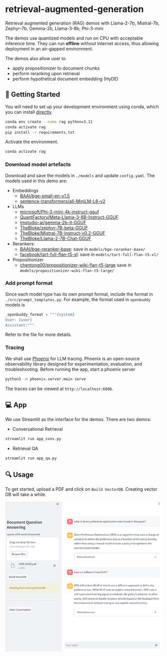 # retrieval-augmented-generation
Retrieval augmented generation (RAG) demos with Llama-2-7b, Mistral-7b, Zephyr-7b, Gemma-2b, Llama-3-8b, Phi-3-mini

The demos use quantized models and run on CPU with acceptable inference time. They can run **offline** without Internet access, thus allowing deployment in an air-gapped environment.

The demos also allow user to
- apply propositionizer to document chunks
- perform reranking upon retrieval
- perform hypothetical document embedding (HyDE)


## 🔧 Getting Started

You will need to set up your development environment using conda, which you can install [directly](https://docs.conda.io/projects/conda/en/latest/user-guide/install/index.html).

```bash
conda env create --name rag python=3.11
conda activate rag
pip install -r requirements.txt
```

Activate the environment.
```bash
conda activate rag
```

### Download model artefacts

Download and save the models in `./models` and update `config.yaml`. The models used in this demo are:
- Embeddings
    - [BAAI/bge-small-en-v1.5](https://huggingface.co/BAAI/bge-small-en-v1.5)
    - [sentence-transformers/all-MiniLM-L6-v2](https://huggingface.co/sentence-transformers/all-MiniLM-L6-v2)
- LLMs
    - [microsoft/Phi-3-mini-4k-instruct-gguf](https://huggingface.co/microsoft/Phi-3-mini-4k-instruct-gguf)
    - [QuantFactory/Meta-Llama-3-8B-Instruct-GGUF](https://huggingface.co/QuantFactory/Meta-Llama-3-8B-Instruct-GGUF)
    - [lmstudio-ai/gemma-2b-it-GGUF](https://huggingface.co/lmstudio-ai/gemma-2b-it-GGUF)
    - [TheBloke/zephyr-7B-beta-GGUF](https://huggingface.co/TheBloke/zephyr-7B-beta-GGUF)
    - [TheBloke/Mistral-7B-Instruct-v0.2-GGUF](https://huggingface.co/TheBloke/Mistral-7B-Instruct-v0.2-GGUF)
    - [TheBloke/Llama-2-7B-Chat-GGUF](https://huggingface.co/TheBloke/Llama-2-7B-Chat-GGUF)
- Rerankers:
    - [BAAI/bge-reranker-base](https://huggingface.co/BAAI/bge-reranker-base): save in `models/bge-reranker-base/`
    - [facebook/tart-full-flan-t5-xl](https://huggingface.co/facebook/tart-full-flan-t5-xl): save in `models/tart-full-flan-t5-xl/`
- Propositionizer
    - [chentong00/propositionizer-wiki-flan-t5-large](https://huggingface.co/chentong00/propositionizer-wiki-flan-t5-large) save in `models/propositionizer-wiki-flan-t5-large/`


### Add prompt format

Since each model type has its own prompt format, include the format in `./src/prompt_templates.py`. For example, the format used in `openbuddy` models is
```python
_openbuddy_format = """{system}
User: {user}
Assistant:"""
```
Refer to the file for more details.


### Tracing

We shall use [Phoenix](https://docs.arize.com/phoenix) for LLM tracing. Phoenix is an open-source observability library designed for experimentation, evaluation, and troubleshooting. Before running the app, start a phoenix server
```bash
python3 -m phoenix.server.main serve
```
The traces can be viewed at `http://localhost:6006`.


## 💻 App

We use Streamlit as the interface for the demos. There are two demos:

- Conversational Retrieval
```bash
streamlit run app_conv.py
```

- Retrieval QA
```bash
streamlit run app_qa.py
```


## 🔍 Usage

To get started, upload a PDF and click on `Build VectorDB`. Creating vector DB will take a while.

![screenshot](./assets/screenshot.png)
